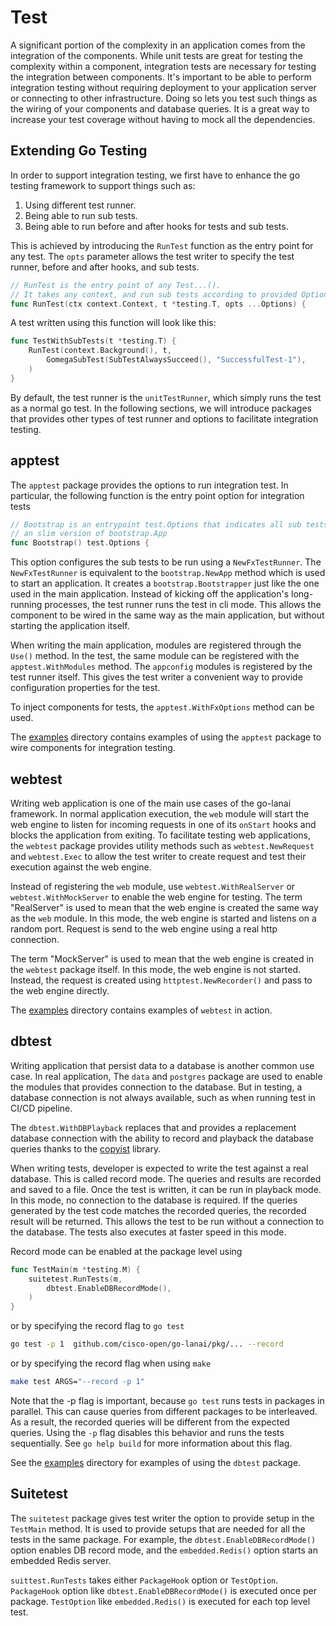 # Test

A significant portion of the complexity in an application comes from the integration of the components. While unit tests
are great for testing the complexity within a component, integration tests are necessary for testing the integration between
components. It's important to be able to perform integration testing without requiring deployment to your application 
server or connecting to other infrastructure. Doing so lets you test such things as the wiring of your components and database queries. 
It is a great way to increase your test coverage without having to mock all the dependencies.

## Extending Go Testing
In order to support integration testing, we first have to enhance the go testing framework to support things such as:
1. Using different test runner.
2. Being able to run sub tests.
3. Being able to run before and after hooks for tests and sub tests.

This is achieved by introducing the ```RunTest``` function as the entry point for any test. 
The ```opts``` parameter allows the test writer to specify the test runner, before and after hooks, and sub tests.
```go
// RunTest is the entry point of any Test...().
// It takes any context, and run sub tests according to provided Options
func RunTest(ctx context.Context, t *testing.T, opts ...Options) {
```

A test written using this function will look like this:
```go
func TestWithSubTests(t *testing.T) {
	RunTest(context.Background(), t,
		GomegaSubTest(SubTestAlwaysSucceed(), "SuccessfulTest-1"),
	)
}
```

By default, the test runner is the ```unitTestRunner```, which simply runs the test as a normal go test. 
In the following sections, we will introduce packages that provides other types of test runner and options to facilitate
integration testing.

## apptest

The ```apptest``` package provides the options to run integration test. In particular, the following function is the 
entry point option for integration tests

```go
// Bootstrap is an entrypoint test.Options that indicates all sub tests should be run within the scope of
// an slim version of bootstrap.App
func Bootstrap() test.Options {
```

This option configures the sub tests to be run using a ```NewFxTestRunner```. 
The ```NewFxTestRunner``` is equivalent to the ```bootstrap.NewApp``` method which is used to start an application.
It creates a ```bootstrap.Bootstrapper``` just like the one used in the main application. Instead of kicking off 
the application's long-running processes, the test runner runs the test in cli mode. This allows
the component to be wired in the same way as the main application, but without starting the application itself.

When writing the main application, modules are registered through the ```Use()``` method. In the test, the same module can be
registered with the ```apptest.WithModules``` method. The ```appconfig``` modules is registered by the test runner itself. 
This gives the test writer a convenient way to provide configuration properties for the test.

To inject components for tests, the ```apptest.WithFxOptions``` method can be used.

The [examples](/apptest/examples) directory contains examples of using the ```apptest``` package to wire components for integration 
testing.

## webtest

Writing web application is one of the main use cases of the go-lanai framework. In normal application execution, the ```web```
module will start the web engine to listen for incoming requests in one of its ```onStart``` hooks and blocks the application from
exiting. To facilitate testing web applications, the ```webtest``` package provides utility methods such as ```webtest.NewRequest``` 
and ```webtest.Exec``` to allow the test writer to create request and test their execution against the web engine.

Instead of registering the ```web``` module, use ```webtest.WithRealServer``` or ```webtest.WithMockServer``` to enable
the web engine for testing. The term "RealServer" is used to mean that the web engine is created the same way as the ```web```
module. In this mode, the web engine is started and listens on a random port. Request is send to the web engine using a 
real http connection.

The term "MockServer" is used to mean that the web engine is created in the ```webtest``` package itself. 
In this mode, the web engine is not started. Instead, the request is created using `httptest.NewRecorder()` and pass to 
the web engine directly.

The [examples](/webtest/examples) directory contains examples of ```webtest``` in action.

## dbtest

Writing application that persist data to a database is another common use case. In real application, The ```data``` and 
```postgres``` package are used to enable the modules that provides connection to the database. But in testing, a database
connection is not always available, such as when running test in CI/CD pipeline.

The `dbtest.WithDBPlayback` replaces that and provides a replacement database connection with the ability to record and playback
the database queries thanks to the [copyist](https://github.com/cockroachdb/copyist) library.

When writing tests, developer is expected to write the test against a real database. This is called record mode. 
The queries and results are recorded and saved to a file. Once the test is written, it can be run in playback mode.
In this mode, no connection to the database is required. If the queries generated by the test code matches the recorded queries,
the recorded result will be returned. This allows the test to be run without a connection to the database. The tests also
executes at faster speed in this mode.

Record mode can be enabled at the package level using

```go
func TestMain(m *testing.M) {
	suitetest.RunTests(m,
		dbtest.EnableDBRecordMode(),
	)
}
```

or by specifying the record flag to ```go test```

```bash
go test -p 1  github.com/cisco-open/go-lanai/pkg/... --record
```

or by specifying the record flag when using ```make```

```bash
make test ARGS="--record -p 1"
``` 

Note that the -p flag is important, because ```go test``` runs tests in packages in parallel. This can cause queries from
different packages to be interleaved. As a result, the recorded queries will be different from the expected queries. Using the ```-p``` flag
disables this behavior and runs the tests sequentially. See ```go help build``` for more information about this flag.

See the [examples](/dbtest/examples) directory for examples of using the ```dbtest``` package. 

## Suitetest

The ```suitetest``` package gives test writer the option to provide setup in the ```TestMain``` method. 
It is used to provide setups that are needed for all the tests in the same package. For example, the ```dbtest.EnableDBRecordMode()``` option 
enables DB record mode, and the ```embedded.Redis()``` option starts an embedded Redis server.

```suittest.RunTests``` takes either ```PackageHook``` option or ```TestOption```. ```PackageHook``` option like ```dbtest.EnableDBRecordMode()```
is executed once per package. ```TestOption``` like ```embedded.Redis()``` is executed for each top level test.
